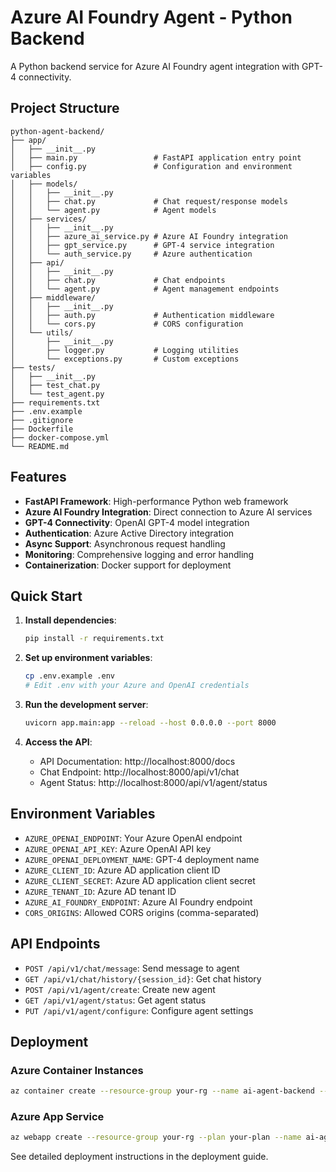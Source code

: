 # Azure AI Foundry Agent - Python Backend

A Python backend service for Azure AI Foundry agent integration with GPT-4 connectivity.

## Project Structure

```
python-agent-backend/
├── app/
│   ├── __init__.py
│   ├── main.py                 # FastAPI application entry point
│   ├── config.py               # Configuration and environment variables
│   ├── models/
│   │   ├── __init__.py
│   │   ├── chat.py             # Chat request/response models
│   │   └── agent.py            # Agent models
│   ├── services/
│   │   ├── __init__.py
│   │   ├── azure_ai_service.py # Azure AI Foundry integration
│   │   ├── gpt_service.py      # GPT-4 service integration
│   │   └── auth_service.py     # Azure authentication
│   ├── api/
│   │   ├── __init__.py
│   │   ├── chat.py             # Chat endpoints
│   │   └── agent.py            # Agent management endpoints
│   ├── middleware/
│   │   ├── __init__.py
│   │   ├── auth.py             # Authentication middleware
│   │   └── cors.py             # CORS configuration
│   └── utils/
│       ├── __init__.py
│       ├── logger.py           # Logging utilities
│       └── exceptions.py       # Custom exceptions
├── tests/
│   ├── __init__.py
│   ├── test_chat.py
│   └── test_agent.py
├── requirements.txt
├── .env.example
├── .gitignore
├── Dockerfile
├── docker-compose.yml
└── README.md
```

## Features

- **FastAPI Framework**: High-performance Python web framework
- **Azure AI Foundry Integration**: Direct connection to Azure AI services
- **GPT-4 Connectivity**: OpenAI GPT-4 model integration
- **Authentication**: Azure Active Directory integration
- **Async Support**: Asynchronous request handling
- **Monitoring**: Comprehensive logging and error handling
- **Containerization**: Docker support for deployment

## Quick Start

1. **Install dependencies**:
   ```bash
   pip install -r requirements.txt
   ```

2. **Set up environment variables**:
   ```bash
   cp .env.example .env
   # Edit .env with your Azure and OpenAI credentials
   ```

3. **Run the development server**:
   ```bash
   uvicorn app.main:app --reload --host 0.0.0.0 --port 8000
   ```

4. **Access the API**:
   - API Documentation: http://localhost:8000/docs
   - Chat Endpoint: http://localhost:8000/api/v1/chat
   - Agent Status: http://localhost:8000/api/v1/agent/status

## Environment Variables

- `AZURE_OPENAI_ENDPOINT`: Your Azure OpenAI endpoint
- `AZURE_OPENAI_API_KEY`: Azure OpenAI API key
- `AZURE_OPENAI_DEPLOYMENT_NAME`: GPT-4 deployment name
- `AZURE_CLIENT_ID`: Azure AD application client ID
- `AZURE_CLIENT_SECRET`: Azure AD application client secret
- `AZURE_TENANT_ID`: Azure AD tenant ID
- `AZURE_AI_FOUNDRY_ENDPOINT`: Azure AI Foundry endpoint
- `CORS_ORIGINS`: Allowed CORS origins (comma-separated)

## API Endpoints

- `POST /api/v1/chat/message`: Send message to agent
- `GET /api/v1/chat/history/{session_id}`: Get chat history
- `POST /api/v1/agent/create`: Create new agent
- `GET /api/v1/agent/status`: Get agent status
- `PUT /api/v1/agent/configure`: Configure agent settings

## Deployment

### Azure Container Instances
```bash
az container create --resource-group your-rg --name ai-agent-backend --image your-image
```

### Azure App Service
```bash
az webapp create --resource-group your-rg --plan your-plan --name ai-agent-backend
```

See detailed deployment instructions in the deployment guide.